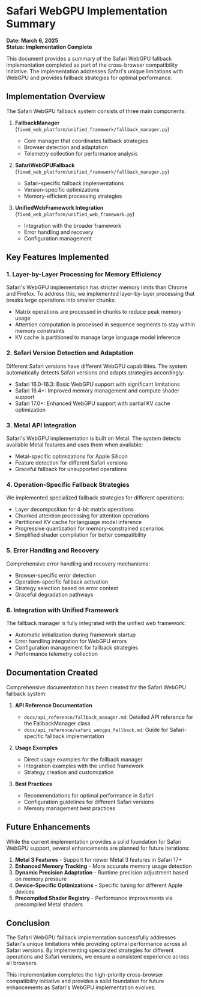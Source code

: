 # Safari WebGPU Implementation Summary

**Date: March 6, 2025**  
**Status: Implementation Complete**

This document provides a summary of the Safari WebGPU fallback implementation completed as part of the cross-browser compatibility initiative. The implementation addresses Safari's unique limitations with WebGPU and provides fallback strategies for optimal performance.

## Implementation Overview

The Safari WebGPU fallback system consists of three main components:

1. **FallbackManager** (`fixed_web_platform/unified_framework/fallback_manager.py`)
   - Core manager that coordinates fallback strategies
   - Browser detection and adaptation
   - Telemetry collection for performance analysis

2. **SafariWebGPUFallback** (`fixed_web_platform/unified_framework/fallback_manager.py`)
   - Safari-specific fallback implementations
   - Version-specific optimizations
   - Memory-efficient processing strategies

3. **UnifiedWebFramework Integration** (`fixed_web_platform/unified_web_framework.py`)
   - Integration with the broader framework
   - Error handling and recovery
   - Configuration management

## Key Features Implemented

### 1. Layer-by-Layer Processing for Memory Efficiency

Safari's WebGPU implementation has stricter memory limits than Chrome and Firefox. To address this, we implemented layer-by-layer processing that breaks large operations into smaller chunks:

- Matrix operations are processed in chunks to reduce peak memory usage
- Attention computation is processed in sequence segments to stay within memory constraints
- KV cache is partitioned to manage large language model inference

### 2. Safari Version Detection and Adaptation

Different Safari versions have different WebGPU capabilities. The system automatically detects Safari versions and adapts strategies accordingly:

- Safari 16.0-16.3: Basic WebGPU support with significant limitations
- Safari 16.4+: Improved memory management and compute shader support
- Safari 17.0+: Enhanced WebGPU support with partial KV cache optimization

### 3. Metal API Integration

Safari's WebGPU implementation is built on Metal. The system detects available Metal features and uses them when available:

- Metal-specific optimizations for Apple Silicon
- Feature detection for different Safari versions
- Graceful fallback for unsupported operations

### 4. Operation-Specific Fallback Strategies

We implemented specialized fallback strategies for different operations:

- Layer decomposition for 4-bit matrix operations
- Chunked attention processing for attention operations
- Partitioned KV cache for language model inference
- Progressive quantization for memory-constrained scenarios
- Simplified shader compilation for better compatibility

### 5. Error Handling and Recovery

Comprehensive error handling and recovery mechanisms:

- Browser-specific error detection
- Operation-specific fallback activation
- Strategy selection based on error context
- Graceful degradation pathways

### 6. Integration with Unified Framework

The fallback manager is fully integrated with the unified web framework:

- Automatic initialization during framework startup
- Error handling integration for WebGPU errors
- Configuration management for fallback strategies
- Performance telemetry collection

## Documentation Created

Comprehensive documentation has been created for the Safari WebGPU fallback system:

1. **API Reference Documentation**
   - `docs/api_reference/fallback_manager.md`: Detailed API reference for the FallbackManager class
   - `docs/api_reference/safari_webgpu_fallback.md`: Guide for Safari-specific fallback implementation

2. **Usage Examples**
   - Direct usage examples for the fallback manager
   - Integration examples with the unified framework
   - Strategy creation and customization

3. **Best Practices**
   - Recommendations for optimal performance in Safari
   - Configuration guidelines for different Safari versions
   - Memory management best practices

## Future Enhancements

While the current implementation provides a solid foundation for Safari WebGPU support, several enhancements are planned for future iterations:

1. **Metal 3 Features** - Support for newer Metal 3 features in Safari 17+
2. **Enhanced Memory Tracking** - More accurate memory usage detection
3. **Dynamic Precision Adaptation** - Runtime precision adjustment based on memory pressure
4. **Device-Specific Optimizations** - Specific tuning for different Apple devices
5. **Precompiled Shader Registry** - Performance improvements via precompiled Metal shaders

## Conclusion

The Safari WebGPU fallback implementation successfully addresses Safari's unique limitations while providing optimal performance across all Safari versions. By implementing specialized strategies for different operations and Safari versions, we ensure a consistent experience across all browsers.

This implementation completes the high-priority cross-browser compatibility initiative and provides a solid foundation for future enhancements as Safari's WebGPU implementation evolves.